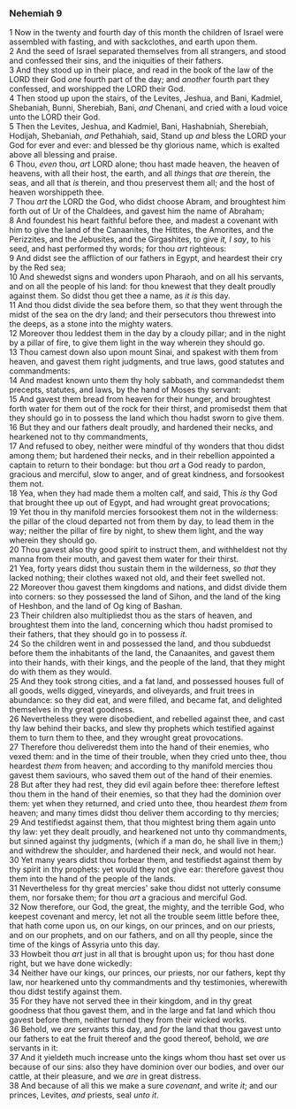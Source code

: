 ### Nehemiah 9

1 Now in the twenty and fourth day of this month the children of Israel were assembled with fasting, and with sackclothes, and earth upon them.  
2 And the seed of Israel separated themselves from all strangers, and stood and confessed their sins, and the iniquities of their fathers.  
3 And they stood up in their place, and read in the book of the law of the LORD their God *one* fourth part of the day; and *another* fourth part they confessed, and worshipped the LORD their God.  
4 Then stood up upon the stairs, of the Levites, Jeshua, and Bani, Kadmiel, Shebaniah, Bunni, Sherebiah, Bani, *and* Chenani, and cried with a loud voice unto the LORD their God.  
5 Then the Levites, Jeshua, and Kadmiel, Bani, Hashabniah, Sherebiah, Hodijah, Shebaniah, *and* Pethahiah, said, Stand up *and* bless the LORD your God for ever and ever: and blessed be thy glorious name, which is exalted above all blessing and praise.  
6 Thou, *even* thou, *art* LORD alone; thou hast made heaven, the heaven of heavens, with all their host, the earth, and all *things* that *are* therein, the seas, and all that *is* therein, and thou preservest them all; and the host of heaven worshippeth thee.  
7 Thou *art* the LORD the God, who didst choose Abram, and broughtest him forth out of Ur of the Chaldees, and gavest him the name of Abraham;  
8 And foundest his heart faithful before thee, and madest a covenant with him to give the land of the Canaanites, the Hittites, the Amorites, and the Perizzites, and the Jebusites, and the Girgashites, to give *it, I say*, to his seed, and hast performed thy words; for thou *art* righteous:  
9 And didst see the affliction of our fathers in Egypt, and heardest their cry by the Red sea;  
10 And shewedst signs and wonders upon Pharaoh, and on all his servants, and on all the people of his land: for thou knewest that they dealt proudly against them. So didst thou get thee a name, as *it is* this day.  
11 And thou didst divide the sea before them, so that they went through the midst of the sea on the dry land; and their persecutors thou threwest into the deeps, as a stone into the mighty waters.  
12 Moreover thou leddest them in the day by a cloudy pillar; and in the night by a pillar of fire, to give them light in the way wherein they should go.  
13 Thou camest down also upon mount Sinai, and spakest with them from heaven, and gavest them right judgments, and true laws, good statutes and commandments:  
14 And madest known unto them thy holy sabbath, and commandedst them precepts, statutes, and laws, by the hand of Moses thy servant:  
15 And gavest them bread from heaven for their hunger, and broughtest forth water for them out of the rock for their thirst, and promisedst them that they should go in to possess the land which thou hadst sworn to give them.  
16 But they and our fathers dealt proudly, and hardened their necks, and hearkened not to thy commandments,  
17 And refused to obey, neither were mindful of thy wonders that thou didst among them; but hardened their necks, and in their rebellion appointed a captain to return to their bondage: but thou *art* a God ready to pardon, gracious and merciful, slow to anger, and of great kindness, and forsookest them not.  
18 Yea, when they had made them a molten calf, and said, This *is* thy God that brought thee up out of Egypt, and had wrought great provocations;  
19 Yet thou in thy manifold mercies forsookest them not in the wilderness: the pillar of the cloud departed not from them by day, to lead them in the way; neither the pillar of fire by night, to shew them light, and the way wherein they should go.  
20 Thou gavest also thy good spirit to instruct them, and withheldest not thy manna from their mouth, and gavest them water for their thirst.  
21 Yea, forty years didst thou sustain them in the wilderness, *so that* they lacked nothing; their clothes waxed not old, and their feet swelled not.  
22 Moreover thou gavest them kingdoms and nations, and didst divide them into corners: so they possessed the land of Sihon, and the land of the king of Heshbon, and the land of Og king of Bashan.  
23 Their children also multipliedst thou as the stars of heaven, and broughtest them into the land, concerning which thou hadst promised to their fathers, that they should go in to possess *it*.  
24 So the children went in and possessed the land, and thou subduedst before them the inhabitants of the land, the Canaanites, and gavest them into their hands, with their kings, and the people of the land, that they might do with them as they would.  
25 And they took strong cities, and a fat land, and possessed houses full of all goods, wells digged, vineyards, and oliveyards, and fruit trees in abundance: so they did eat, and were filled, and became fat, and delighted themselves in thy great goodness.  
26 Nevertheless they were disobedient, and rebelled against thee, and cast thy law behind their backs, and slew thy prophets which testified against them to turn them to thee, and they wrought great provocations.  
27 Therefore thou deliveredst them into the hand of their enemies, who vexed them: and in the time of their trouble, when they cried unto thee, thou heardest *them* from heaven; and according to thy manifold mercies thou gavest them saviours, who saved them out of the hand of their enemies.  
28 But after they had rest, they did evil again before thee: therefore leftest thou them in the hand of their enemies, so that they had the dominion over them: yet when they returned, and cried unto thee, thou heardest *them* from heaven; and many times didst thou deliver them according to thy mercies;  
29 And testifiedst against them, that thou mightest bring them again unto thy law: yet they dealt proudly, and hearkened not unto thy commandments, but sinned against thy judgments, (which if a man do, he shall live in them;) and withdrew the shoulder, and hardened their neck, and would not hear.  
30 Yet many years didst thou forbear them, and testifiedst against them by thy spirit in thy prophets: yet would they not give ear: therefore gavest thou them into the hand of the people of the lands.  
31 Nevertheless for thy great mercies' sake thou didst not utterly consume them, nor forsake them; for thou *art* a gracious and merciful God.  
32 Now therefore, our God, the great, the mighty, and the terrible God, who keepest covenant and mercy, let not all the trouble seem little before thee, that hath come upon us, on our kings, on our princes, and on our priests, and on our prophets, and on our fathers, and on all thy people, since the time of the kings of Assyria unto this day.  
33 Howbeit thou *art* just in all that is brought upon us; for thou hast done right, but we have done wickedly:  
34 Neither have our kings, our princes, our priests, nor our fathers, kept thy law, nor hearkened unto thy commandments and thy testimonies, wherewith thou didst testify against them.  
35 For they have not served thee in their kingdom, and in thy great goodness that thou gavest them, and in the large and fat land which thou gavest before them, neither turned they from their wicked works.  
36 Behold, we *are* servants this day, and *for* the land that thou gavest unto our fathers to eat the fruit thereof and the good thereof, behold, we *are* servants in it:  
37 And it yieldeth much increase unto the kings whom thou hast set over us because of our sins: also they have dominion over our bodies, and over our cattle, at their pleasure, and we *are* in great distress.  
38 And because of all this we make a sure *covenant*, and write *it*; and our princes, Levites, *and* priests, seal *unto it*.  
